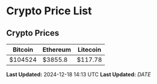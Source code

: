 # Crypto Price List

## Crypto Prices
| Bitcoin | Ethereum | Litecoin |
| ------- | -------- | -------- |
| $104524 | $3855.8 | $117.78 |
**Last Updated:** 2024-12-18 14:13 UTC
**Last Updated:** $DATE$
